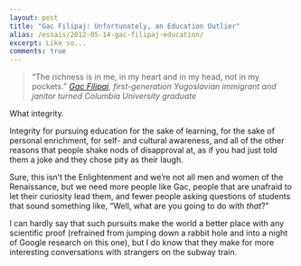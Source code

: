 ```yaml
---
layout: post
title: "Gac Filipaj: Unfortunately, an Education Outlier"
alias: /essais/2012-05-14-gac-filipaj-education/
excerpt: Like so...
comments: true
---
```


>“The richness is in me, in my heart and in my head, not in my pockets.”
>_[Gac Filipaj](http://news.yahoo.com/ivy-league-school-janitor-graduates-honors-182936684.html), first-generation Yugoslavian immigrant and janitor turned Columbia University graduate_

What integrity.

Integrity for pursuing education for the sake of learning, for the sake of personal enrichment, for self- and cultural awareness, and all of the other reasons that people shake nods of disapproval at, as if you had just told them a joke and they chose pity as their laugh.

Sure, this isn’t the Enlightenment and we’re not all men and women of the Renaissance, but we need more people like Gac, people that are unafraid to let their curiosity lead them, and fewer people asking questions of students that sound something like, “Well, what are you going to do with _that_?”

I can hardly say that such pursuits make the world a better place with any scientific proof (refrained from jumping down a rabbit hole and into a night of Google research on this one), but I do know that they make for more interesting conversations with strangers on the subway train.

<a href="https://plus.google.com/+VincentBarr0?rel=author"></a>